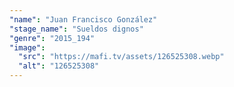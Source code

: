 ```yaml
---
"name": "Juan Francisco González"
"stage_name": "Sueldos dignos"
"genre": "2015_194"
"image":
  "src": "https://mafi.tv/assets/126525308.webp"
  "alt": "126525308"
---
```

